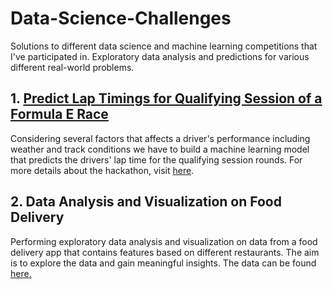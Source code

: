 # Data-Science-Challenges
Solutions to different data science and machine learning competitions that I've participated in. Exploratory data analysis and predictions for various different real-world problems.

## 1. [Predict Lap Timings for Qualifying Session of a Formula E Race](https://github.com/mayuri-9/Data-Science-Challenges/blob/main/LapTimePrediction.ipynb)

Considering several factors that affects a driver's performance including weather and track conditions we have to build a machine learning model that predicts the drivers' lap time for the qualifying session rounds. For more details about the hackathon, visit [here](https://machinehack.com/hackathon/dare_in_reality_hackathon/overview).

## 2. Data Analysis and Visualization on Food Delivery

Performing exploratory data analysis and visualization on data from a food delivery app that contains features based on different restaurants. The aim is to explore the data and gain meaningful insights. The data can be found [here.](https://machinehack.com/hackathon/visualization/visualization_challenge_1_analyze_and_visualize_the_food_delivery_time_for_different_cuisines/overview)
